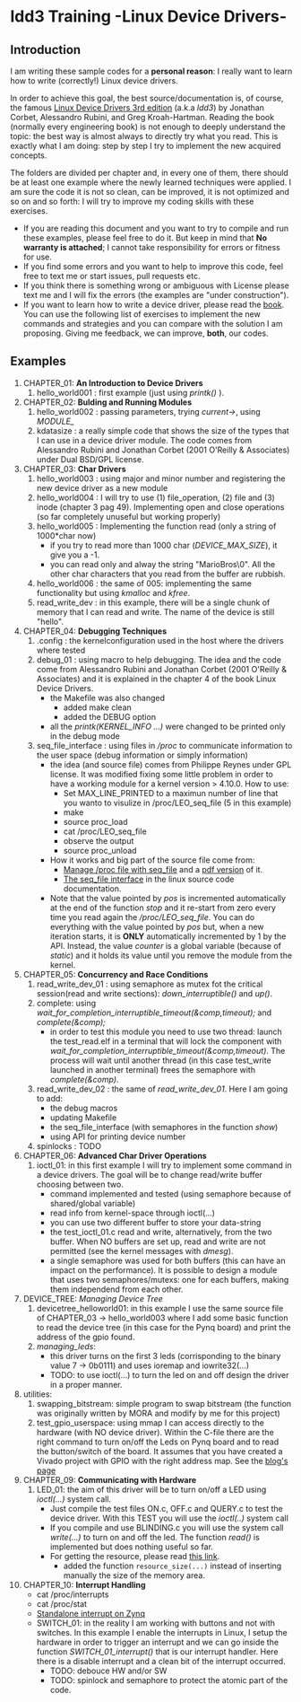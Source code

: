 # ldd3 Training -Linux Device Drivers-

## Introduction

I am writing these sample codes for a **personal reason**: I really want to learn how to write (correctly!) Linux device drivers.

In order to achieve this goal, the best source/documentation is, of course, the famous [Linux Device Drivers 3rd edition][1] (a.k.a *ldd3*) by Jonathan Corbet, Alessandro Rubini, and Greg Kroah-Hartman. Reading the book (normally every engineering book) is not enough to deeply understand the topic: the best way is almost always to directly try what you read. This is exactly what I am doing: step by step I try to implement the new acquired concepts.

The folders are divided per chapter and, in every one of them, there should be at least one example where the newly learned techniques were applied. I am sure the code it is not so clean, can be improved, it is not optimized and so on and so forth: I will try to improve my coding skills with these exercises.

* If you are reading this document and you want to try to compile and run these examples, please feel free to do it. But keep in mind that **No warranty is attached**; I cannot take responsibility for errors or fitness for use.
* If you find some errors and you want to help to improve this code, feel free to text me or start issues, pull requests etc.
* If you think there is something wrong or ambiguous with License please text me and I will fix the errors (the examples are "under construction").
* If you want to learn how to write a device driver, please read the [book][1]. You can use the following list of exercises to implement the new commands and strategies and you can compare with the solution I am proposing. Giving me feedback, we can improve, **both**, our codes.



## Examples


1. CHAPTER_01: **An Introduction to Device Drivers**
    1. hello_world001 : first example (just using *printk()* ).
2. CHAPTER_02: **Bulding and Running Modules**
    1. hello_world002 : passing parameters, trying *current->*, using *MODULE_*
    2. kdatasize      : a really simple code that shows the size of the types that I can use in a device driver module. The code comes from Alessandro Rubini and Jonathan Corbet (2001 O'Reilly & Associates) under Dual BSD/GPL license.
3. CHAPTER_03: **Char Drivers**
    1. hello_world003 : using major and minor number and registering the new device driver as a new module
    2. hello_world004 : I will try to use (1) file_operation, (2) file and (3) inode (chapter 3 pag 49). Implementing open and close operations (so far completely unuseful but working properly)
    3. hello_world005 : Implementing the function read (only a string of 1000*char now)
        * if you try to read more than 1000 char (*DEVICE_MAX_SIZE*), it give you a -1.
        * you can read only and alway the string "MarioBros\0". All the other char characters that you read from the buffer are rubbish.
    4. hello_world006 : the same of 005: implementing the same functionality but using *kmalloc* and *kfree*.
    5. read_write_dev : in this example, there will be a single chunk of memory that I can read and write. The name of the device is still "hello".
4. CHAPTER_04: **Debugging Techniques**
    1. .config : the kernelconfiguration used in the host where the drivers where tested
    2. debug_01 : using macro to help debugging. The idea and the code come from Alessandro Rubini and Jonathan Corbet (2001 O'Reilly & Associates) and it is explained in the chapter 4 of the book Linux Device Drivers.
        * the Makefile was also changed
            * added make clean
            * added the DEBUG option
        * all the *printk(KERNEL_INFO ...)* were changed to be printed only in the debug mode
    3. seq_file_interface : using files in */proc* to communicate information to the user space (debug information or simply information)
        * the idea (and source file) comes from Philippe Reynes under GPL license. It was modified fixing some little problem in order to have a working module for a kernel version > 4.10.0. How to use:
            * Set MAX_LINE_PRINTED to a maximun number of line that you wanto to visulize in /proc/LEO_seq_file (5 in this example)
            * make
            * source proc_load
            * cat /proc/LEO_seq_file
            * observe the output
            * source proc_unload
        * How it works and big part of the source file come from:
            * [Manage /proc file with seq_file][2] and a [pdf version][4] of it.
            * [The seq_file interface][3] in the linux source code documentation.
        * Note that the value pointed by *pos* is incremented automatically at the end of the function *stop* and it re-start from zero every time you read again the */proc/LEO_seq_file*. You can do everything with the value pointed by *pos* but, when a new iteration starts, it is **ONLY** automatically incremented by 1 by the API. Instead, the value *counter* is a global variable (because of *static*) and it holds its value until you remove the module from the kernel.
5. CHAPTER_05: **Concurrency and Race Conditions**
    1. read_write_dev_01 : using semaphore as mutex fot the critical session(read and write sections): *down_interruptible()* and *up()*.
    2. complete: using *wait_for_completion_interruptible_timeout(&comp,timeout);*  and *complete(&comp);*
        * in order to test this module you need to use two thread: launch the test_read.elf in a terminal that will lock the component with *wait_for_completion_interruptible_timeout(&comp,timeout)*. The process will wait until another thread (in this case test_write launched in another terminal) frees the semaphore with *complete(&comp)*.
    3. read_write_dev_02 : the same of *read_write_dev_01*. Here I am going to add:
        * the debug macros
        * updating Makefile
        * the seq_file_interface (with semaphores in the function *show*)
        * using API for printing device number
    4. spinlocks : TODO
6. CHAPTER_06: **Advanced Char Driver Operations**
    1. ioctl_01: in this first example I will try to implement some command in a device drivers. The goal will be to change read/write buffer choosing between two.
        * command implemented and tested (using semaphore because of shared/global variable)
        * read info from kernel-space through ioctl(...)
        * you can use two different buffer to store your data-string
        * the test_ioctl_01.c read and write, alternatively, from the two buffer. When NO buffers are set up, read and write are not permitted (see the kernel messages with *dmesg*).
        * a single semaphore was used for both buffers (this can have an impact on the performance). It is possible to design a module that uses two semaphores/mutexs: one for each buffers, making them independend from each other.
7. DEVICE_TREE: *Managing Device Tree*
    1. devicetree_helloworld01: in this example I use the same source file of CHAPTER_03 -> hello_world003 where I add some basic function to read the device tree (in this case for the Pynq board) and print the address of the gpio found.
    2. *managing_leds*:
        * this driver turns on the first 3 leds (corrisponding to the binary value 7 -> 0b0111) and uses ioremap and iowrite32(...)
        * TODO: to use ioctl(...) to turn the led on and off design the driver in a proper manner.
8. utilities:
    1. swapping_bitstream: simple program to swap bitstream (the function was originally written by MORA and modify by me for this project)
    2. test_gpio_userspace: using mmap I can access directly to the hardware (with NO device driver). Within the C-file there are the right command to turn on/off the Leds on Pynq board and to read the button/switch of the board. It assumes that you have created a Vivado project with GPIO with the right address map. See the [blog's page](http://fpga.org/2013/05/28/how-to-design-and-access-a-memory-mapped-device-part-two/)
9. CHAPTER_09: **Communicating with Hardware**
    1. LED_01: the aim of this driver will be to turn on/off a LED using *ioctl(...)* system call.
        * Just compile the test files ON.c, OFF.c and QUERY.c to test the device driver. With this TEST you will use the *ioctl(..)* system call
        * If you compile and use BLINDING.c you will use the system call *write(...)* to turn on and off the led. The function *read()* is implemented but does nothing useful so far.
        * For getting the resource, please read [this link](http://xillybus.com/tutorials/device-tree-zynq-4).
            * added the function `resource_size(...)` instead of inserting manually the size of the memory area.
10. CHAPTER_10: **Interrupt Handling**
    * cat /proc/interrupts
    * cat /proc/stat
    * [Standalone interrupt on Zynq](https://github.com/ama142/Zynq-SoC-Training/blob/master/lab4/Source%20Code/lab4.c)
    * SWITCH_01: in the reality I am working with buttons and not with switches. In this example I enable the interrupts in Linux, I setup the hardware in order to trigger an interrupt and we can go inside the function _SWITCH_01_interrupt()_ that is our interrupt handler. Here there is a disable interrupt and a clean bit of the interrupt occurred.
        * TODO: debouce HW and/or SW
        * TODO: spinlock and semaphore to protect the atomic part of the code.


[1]: https://free-electrons.com/doc/books/ldd3.pdf
[2]: https://linux.die.net/lkmpg/x861.html
[3]: https://www.kernel.org/doc/Documentation/filesystems/seq_file.txt
[4]: http://www.tldp.org/LDP/lkmpg/2.6/lkmpg.pdf
